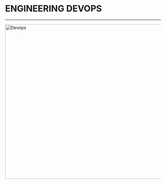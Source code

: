 #       ENGINEERING DEVOPS
___

<img src="https://user-images.githubusercontent.com/117872283/219331495-b9cf6cb1-7581-4747-a2b9-9be4852bd8ce.jpg" alt="Devops" width="1000px" height="500px" >



